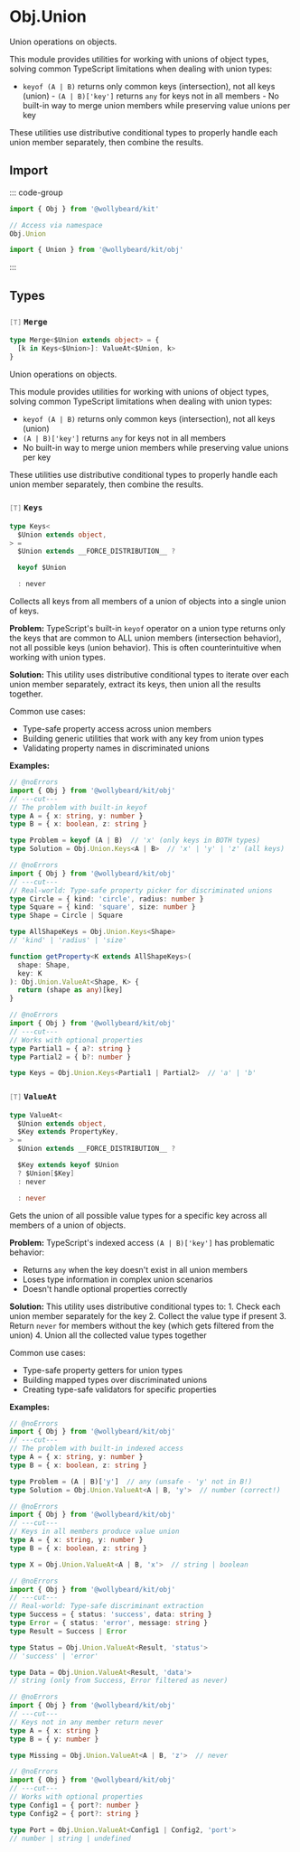 # Obj.Union

Union operations on objects.

This module provides utilities for working with unions of object types, solving common TypeScript limitations when dealing with union types:

- `keyof (A | B)` returns only common keys (intersection), not all keys (union) - `(A | B)['key']` returns `any` for keys not in all members - No built-in way to merge union members while preserving value unions per key

These utilities use distributive conditional types to properly handle each union member separately, then combine the results.

## Import

::: code-group

```typescript [Namespace]
import { Obj } from '@wollybeard/kit'

// Access via namespace
Obj.Union
```

```typescript [Barrel]
import { Union } from '@wollybeard/kit/obj'
```

:::

## Types

### <span style="opacity: 0.6; font-weight: normal; font-size: 0.85em;">`[T]`</span> `Merge`

```typescript
type Merge<$Union extends object> = {
  [k in Keys<$Union>]: ValueAt<$Union, k>
}
```

<SourceLink href="https://github.com/jasonkuhrt/kit/blob/main/./src/domains/obj/union.ts#L67" />

Union operations on objects.

This module provides utilities for working with unions of object types, solving common TypeScript limitations when dealing with union types:

- `keyof (A | B)` returns only common keys (intersection), not all keys (union)
- `(A | B)['key']` returns `any` for keys not in all members
- No built-in way to merge union members while preserving value unions per key

These utilities use distributive conditional types to properly handle each union member separately, then combine the results.

### <span style="opacity: 0.6; font-weight: normal; font-size: 0.85em;">`[T]`</span> `Keys`

```typescript
type Keys<
  $Union extends object,
> =
  $Union extends __FORCE_DISTRIBUTION__ ?

  keyof $Union

  : never
```

<SourceLink href="https://github.com/jasonkuhrt/kit/blob/main/./src/domains/obj/union.ts#L124" />

Collects all keys from all members of a union of objects into a single union of keys.

**Problem:** TypeScript's built-in `keyof` operator on a union type returns only the keys that are common to ALL union members (intersection behavior), not all possible keys (union behavior). This is often counterintuitive when working with union types.

**Solution:** This utility uses distributive conditional types to iterate over each union member separately, extract its keys, then union all the results together.

Common use cases:

- Type-safe property access across union members
- Building generic utilities that work with any key from union types
- Validating property names in discriminated unions

**Examples:**

```typescript twoslash
// @noErrors
import { Obj } from '@wollybeard/kit/obj'
// ---cut---
// The problem with built-in keyof
type A = { x: string, y: number }
type B = { x: boolean, z: string }

type Problem = keyof (A | B)  // 'x' (only keys in BOTH types)
type Solution = Obj.Union.Keys<A | B>  // 'x' | 'y' | 'z' (all keys)
```

```typescript twoslash
// @noErrors
import { Obj } from '@wollybeard/kit/obj'
// ---cut---
// Real-world: Type-safe property picker for discriminated unions
type Circle = { kind: 'circle', radius: number }
type Square = { kind: 'square', size: number }
type Shape = Circle | Square

type AllShapeKeys = Obj.Union.Keys<Shape>
// 'kind' | 'radius' | 'size'

function getProperty<K extends AllShapeKeys>(
  shape: Shape,
  key: K
): Obj.Union.ValueAt<Shape, K> {
  return (shape as any)[key]
}
```

```typescript twoslash
// @noErrors
import { Obj } from '@wollybeard/kit/obj'
// ---cut---
// Works with optional properties
type Partial1 = { a?: string }
type Partial2 = { b?: number }

type Keys = Obj.Union.Keys<Partial1 | Partial2>  // 'a' | 'b'
```

### <span style="opacity: 0.6; font-weight: normal; font-size: 0.85em;">`[T]`</span> `ValueAt`

```typescript
type ValueAt<
  $Union extends object,
  $Key extends PropertyKey,
> =
  $Union extends __FORCE_DISTRIBUTION__ ?

  $Key extends keyof $Union
  ? $Union[$Key]
  : never

  : never
```

<SourceLink href="https://github.com/jasonkuhrt/kit/blob/main/./src/domains/obj/union.ts#L206" />

Gets the union of all possible value types for a specific key across all members of a union of objects.

**Problem:** TypeScript's indexed access `(A | B)['key']` has problematic behavior:

- Returns `any` when the key doesn't exist in all union members
- Loses type information in complex union scenarios
- Doesn't handle optional properties correctly

**Solution:** This utility uses distributive conditional types to: 1. Check each union member separately for the key 2. Collect the value type if present 3. Return `never` for members without the key (which gets filtered from the union) 4. Union all the collected value types together

Common use cases:

- Type-safe property getters for union types
- Building mapped types over discriminated unions
- Creating type-safe validators for specific properties

**Examples:**

```typescript twoslash
// @noErrors
import { Obj } from '@wollybeard/kit/obj'
// ---cut---
// The problem with built-in indexed access
type A = { x: string, y: number }
type B = { x: boolean, z: string }

type Problem = (A | B)['y']  // any (unsafe - 'y' not in B!)
type Solution = Obj.Union.ValueAt<A | B, 'y'>  // number (correct!)
```

```typescript twoslash
// @noErrors
import { Obj } from '@wollybeard/kit/obj'
// ---cut---
// Keys in all members produce value union
type A = { x: string, y: number }
type B = { x: boolean, z: string }

type X = Obj.Union.ValueAt<A | B, 'x'>  // string | boolean
```

```typescript twoslash
// @noErrors
import { Obj } from '@wollybeard/kit/obj'
// ---cut---
// Real-world: Type-safe discriminant extraction
type Success = { status: 'success', data: string }
type Error = { status: 'error', message: string }
type Result = Success | Error

type Status = Obj.Union.ValueAt<Result, 'status'>
// 'success' | 'error'

type Data = Obj.Union.ValueAt<Result, 'data'>
// string (only from Success, Error filtered as never)
```

```typescript twoslash
// @noErrors
import { Obj } from '@wollybeard/kit/obj'
// ---cut---
// Keys not in any member return never
type A = { x: string }
type B = { y: number }

type Missing = Obj.Union.ValueAt<A | B, 'z'>  // never
```

```typescript twoslash
// @noErrors
import { Obj } from '@wollybeard/kit/obj'
// ---cut---
// Works with optional properties
type Config1 = { port?: number }
type Config2 = { port?: string }

type Port = Obj.Union.ValueAt<Config1 | Config2, 'port'>
// number | string | undefined
```
